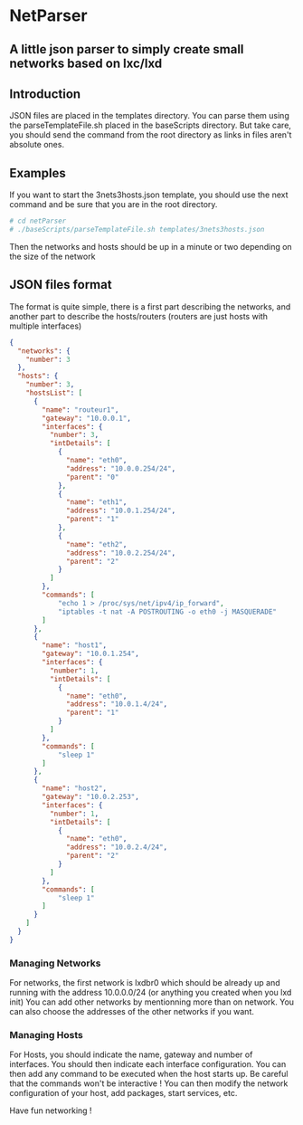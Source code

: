 # NetParser
## A little json parser to simply create small networks based on lxc/lxd

## Introduction
JSON files are placed in the templates directory.
You can parse them using the parseTemplateFile.sh placed in the baseScripts directory.
But take care, you should send the command from the root directory as links in files
aren't absolute ones.

## Examples
If you want to start the 3nets3hosts.json template, you should use the next command 
and be sure that you are in the root directory.

```sh
# cd netParser
# ./baseScripts/parseTemplateFile.sh templates/3nets3hosts.json
```

Then the networks and hosts should be up in a minute or two depending on the size 
of the network

## JSON files format
The format is quite simple, there is a first part describing the networks,
and another part to describe the hosts/routers (routers are just hosts with
multiple interfaces)

```json
{
  "networks": {
    "number": 3
  },
  "hosts": {
    "number": 3,
    "hostsList": [
      {
        "name": "routeur1",
        "gateway": "10.0.0.1",
        "interfaces": {
          "number": 3,
          "intDetails": [
            {
              "name": "eth0",
              "address": "10.0.0.254/24",
              "parent": "0"
            },
            {
              "name": "eth1",
              "address": "10.0.1.254/24",
              "parent": "1"
            },
            {
              "name": "eth2",
              "address": "10.0.2.254/24",
              "parent": "2"
            }
          ]
        },
        "commands": [
            "echo 1 > /proc/sys/net/ipv4/ip_forward",
            "iptables -t nat -A POSTROUTING -o eth0 -j MASQUERADE"
        ]
      },
      {
        "name": "host1",
        "gateway": "10.0.1.254",
        "interfaces": {
          "number": 1,
          "intDetails": [
            {
              "name": "eth0",
              "address": "10.0.1.4/24",
              "parent": "1"
            }
          ]
        },
        "commands": [
            "sleep 1"
        ]
      },
      {
        "name": "host2",
        "gateway": "10.0.2.253",
        "interfaces": {
          "number": 1,
          "intDetails": [
            {
              "name": "eth0",
              "address": "10.0.2.4/24",
              "parent": "2"
            }
          ]
        },
        "commands": [
            "sleep 1"
        ]
      }
    ]
  }
}
```

### Managing Networks
For networks, the first network is lxdbr0 which should be already up and 
running with the address 10.0.0.0/24 (or anything you created when you 
lxd init)
You can add other networks by mentionning more than on network.
You can also choose the addresses of the other networks if you want.

### Managing Hosts
For Hosts, you should indicate the name, gateway and number of interfaces.
You should then indicate each interface configuration.
You can then add any command to be executed when the host starts up.
Be careful that the commands won't be interactive !
You can then modify the network configuration of your host, add packages, 
start services, etc.

Have fun networking !
